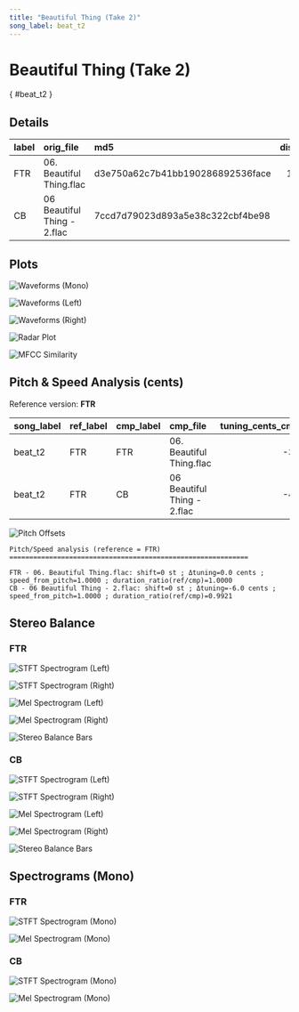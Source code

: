 ```yaml
---
title: "Beautiful Thing (Take 2)"
song_label: beat_t2
---
```


# Beautiful Thing (Take 2)

[](){ #beat_t2 }

## Details

| label   | orig_file                   | md5                              |   disc |   track |   duration_sec | duration_fmt   |   loudness |   loudness_left |   loudness_right |   loudness_balance |      rms |   rms_left |   rms_right |   rms_balance |   lr_corr |   spectral_centroid |
|:--------|:----------------------------|:---------------------------------|-------:|--------:|---------------:|:---------------|-----------:|----------------:|-----------------:|-------------------:|---------:|-----------:|------------:|--------------:|----------:|--------------------:|
| FTR     | 06. Beautiful Thing.flac    | d3e750a62c7b41bb190286892536face |     10 |       6 |         100.72 | 01:40:720      |   -11.7058 |        -11.0253 |         -11.6702 |           0.644899 | 0.257278 |   0.275199 |    0.26043  |    0.0147685  |  0.837744 |             649.799 |
| CB      | 06 Beautiful Thing - 2.flac | 7ccd7d79023d893a5e38c322cbf4be98 |      9 |       7 |         101.52 | 01:41:520      |   -13.685  |        -13.1899 |         -13.447  |           0.257146 | 0.203887 |   0.213332 |    0.211082 |    0.00224943 |  0.837708 |             854.286 |

## Plots
![Waveforms (Mono)](beat_t2-waveforms_Mono.png)

![Waveforms (Left)](beat_t2-waveforms_L.png)

![Waveforms (Right)](beat_t2-waveforms_R.png)

![Radar Plot](beat_t2-radar_plot.png)

![MFCC Similarity](beat_t2-similarity_matrix.png)

## Pitch & Speed Analysis (cents)

Reference version: **FTR**

| song_label   | ref_label   | cmp_label   | cmp_file                    |   tuning_cents_cmp |   tuning_cents_ref |   delta_tuning_cents |   semitone_shift_vs_ref |   chroma_similarity |   speed_factor_from_pitch |   duration_ratio_ref_over_cmp |
|:-------------|:------------|:------------|:----------------------------|-------------------:|-------------------:|---------------------:|------------------------:|--------------------:|--------------------------:|------------------------------:|
| beat_t2      | FTR         | FTR         | 06. Beautiful Thing.flac    |                -37 |                -37 |                    0 |                       0 |             1       |                         1 |                       1       |
| beat_t2      | FTR         | CB          | 06 Beautiful Thing - 2.flac |                -43 |                -37 |                   -6 |                       0 |             0.99977 |                         1 |                       0.99212 |

![Pitch Offsets](beat_t2-pitch_offsets.png)

````text
Pitch/Speed analysis (reference = FTR)
============================================================

FTR - 06. Beautiful Thing.flac: shift=0 st ; Δtuning=0.0 cents ; speed_from_pitch=1.0000 ; duration_ratio(ref/cmp)=1.0000
CB - 06 Beautiful Thing - 2.flac: shift=0 st ; Δtuning=-6.0 cents ; speed_from_pitch=1.0000 ; duration_ratio(ref/cmp)=0.9921

````

## Stereo Balance

### FTR

![STFT Spectrogram (Left)](beat_t2-FTR_spectrogram_L.png)

![STFT Spectrogram (Right)](beat_t2-FTR_spectrogram_R.png)

![Mel Spectrogram (Left)](beat_t2-FTR_melspec_L.png)

![Mel Spectrogram (Right)](beat_t2-FTR_melspec_R.png)

![Stereo Balance Bars](beat_t2-FTR_balance.png)

### CB

![STFT Spectrogram (Left)](beat_t2-CB_spectrogram_L.png)

![STFT Spectrogram (Right)](beat_t2-CB_spectrogram_R.png)

![Mel Spectrogram (Left)](beat_t2-CB_melspec_L.png)

![Mel Spectrogram (Right)](beat_t2-CB_melspec_R.png)

![Stereo Balance Bars](beat_t2-CB_balance.png)

## Spectrograms (Mono)

### FTR

![STFT Spectrogram (Mono)](beat_t2-FTR_spectrogram_Mono.png)

![Mel Spectrogram (Mono)](beat_t2-FTR_melspec_Mono.png)

### CB

![STFT Spectrogram (Mono)](beat_t2-CB_spectrogram_Mono.png)

![Mel Spectrogram (Mono)](beat_t2-CB_melspec_Mono.png)


